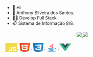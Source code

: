 - 👋 Hi
- 👀 Anthony Silveira dos Santos. 
- 👨‍💻 Develop Full Stack 
- 📫 Sistema de Informação 8/8.


<div align="center">
  <a href="https://github.com/anthonysis">
  <img height="180em" src="https://github-readme-stats.vercel.app/api?username=anthonysis&show_icons=true&theme=dark&include_all_commits=true&count_private=true"/>
  <img height="180em" src="https://github-readme-stats.vercel.app/api/top-langs/?username=anthonysis&layout=compact&langs_count=7&theme=dracula"/>
</div>
  <div style="display: inline_block"><br>
  <img align="center" alt="Rafa-Js" height="30" width="40" src="https://raw.githubusercontent.com/devicons/devicon/master/icons/javascript/javascript-plain.svg">
  <img align="center" alt="Rafa-HTML" height="30" width="40" src="https://raw.githubusercontent.com/devicons/devicon/master/icons/html5/html5-original.svg">
  <img align="center" alt="Rafa-CSS" height="30" width="40" src="https://raw.githubusercontent.com/devicons/devicon/master/icons/css3/css3-original.svg">
  <img align="center" alt="Anthony-Java" height="30" width="40" src="https://raw.githubusercontent.com/devicons/devicon/master/icons/java/java-original.svg">
  <img align="center" alt="Anthony-Vue" height="30" width="40" src="https://raw.githubusercontent.com/devicons/devicon/master/icons/vuejs/vuejs-original.svg">
</div>

